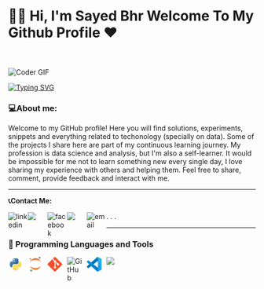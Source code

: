 # 🙋‍♂️ Hi, I'm Sayed Bhr Welcome To My Github Profile ♥

<br/>
<br/>

<img align="center" src="https://github.com/demartini/demartini/blob/master/code.gif"  alt="Coder GIF" width="1000" height="600">


<p align="left">
  <a href="https://git.io/typing-svg">
    <img src="https://readme-typing-svg.demolab.com?font=Consolas&pause=1000&color=FE209B&width=500&height=45&lines=An+Analytics+in+love+with+data;Build+Awesome+Dashboards;A+life+long+learner;Self+Learner;HardWorker" alt="Typing SVG" /></a>
</p>

### 💻About me:

Welcome to my GitHub profile! Here you will find solutions, experiments, snippets and everything related to techonology (specially on data). Some of the projects I share here are part of my continuous learning journey. My profession is data science and analysis, but I'm also a self-learner. It would be impossible for me not to learn something new every single day, I love sharing my experience with others and helping them. Feel free to share, comment, provide feedback and interact with me.

---

**📞Contact Me:**


  <a href="https://www.linkedin.com/in/sayed-bhr-981687264/">
    <img align="left" width="40px" src="https://img.icons8.com/color/96/000000/linkedin.png" alt="linkedin" />
  </a>    
  <a href="https://www.instagram.com/sayed_b7r10/">
    <img align="left"  width="40px" src="https://raw.githubusercontent.com/hussainweb/hussainweb/main/icons/instagram.png" />
  </a>  
  <a href="https://www.facebook.com/profile.php?id=100009297928229"><img align="left"  width="40px" src="https://img.icons8.com/color/96/000000/facebook.png"  alt="facebook"/></a>
  <a 
  href="https://api.whatsapp.com/send?phone=01554468200"><img align="left"  width="40px" src="https://img.icons8.com/color/96/000000/whatsapp.png" />
  </a>
  <a 
     href="mailto:sayedb7r7@gmail.com"><img align="left" width="40px" src="https://img.icons8.com/color/96/000000/gmail.png" alt="email"/>
  </a>


. 
.
.

---

### 🧰 Programming Languages and Tools


<a href="https://www.python.org/"><img align="left" alt="Python" width="30px" style="padding-right:10px;" src="https://raw.githubusercontent.com/devicons/devicon/master/icons/python/python-original.svg"/></a>
<a href="https://jupyter.org/"><img align="left" alt="Jupyter" width="30px" style="padding-right:10px;" src="https://raw.githubusercontent.com/devicons/devicon/master/icons/jupyter/jupyter-original.svg"/></a>
<a href="https://git-scm.com/"><img align="left" alt="Git" width="30px" style="padding-right:10px;" src="https://raw.githubusercontent.com/devicons/devicon/master/icons/git/git-original.svg"/></a>
<a href="https://github.com/"><img align="left" alt="GitHub" width="30px" style="padding-right:10px;" src="https://user-images.githubusercontent.com/3369400/139447912-e0f43f33-6d9f-45f8-be46-2df5bbc91289.png"/></a>
<a href="https://code.visualstudio.com/"><img align="left" alt="VSCode" width="30px" style="padding-right:10px;" src="https://raw.githubusercontent.com/devicons/devicon/master/icons/vscode/vscode-original.svg"/></a>
<a href="https://www.mysql.com/"><img align="left" width="30px" style="padding-right:10px;" src="https://raw.githubusercontent.com/dereknguyen269/dereknguyen269/master/images/mysql.svg"/></a>




 
